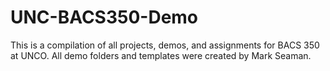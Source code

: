 # UNC-BACS350-Demo

This is a compilation of all projects, demos, and assignments for BACS 350 at UNCO. All demo folders and templates were created by Mark Seaman.
